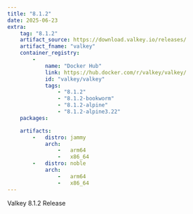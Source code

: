 ```yaml
---
title: "8.1.2"
date: 2025-06-23
extra:
    tag: "8.1.2"
    artifact_source: https://download.valkey.io/releases/
    artifact_fname: "valkey"
    container_registry:
        -
            name: "Docker Hub"
            link: https://hub.docker.com/r/valkey/valkey/
            id: "valkey/valkey"
            tags:
                - "8.1.2"
                - "8.1.2-bookworm"
                - "8.1.2-alpine"
                - "8.1.2-alpine3.22"
    packages:

    artifacts:
        -   distro: jammy
            arch:
                -   arm64
                -   x86_64
        -   distro: noble
            arch:
                -   arm64
                -   x86_64
---
```


Valkey 8.1.2 Release